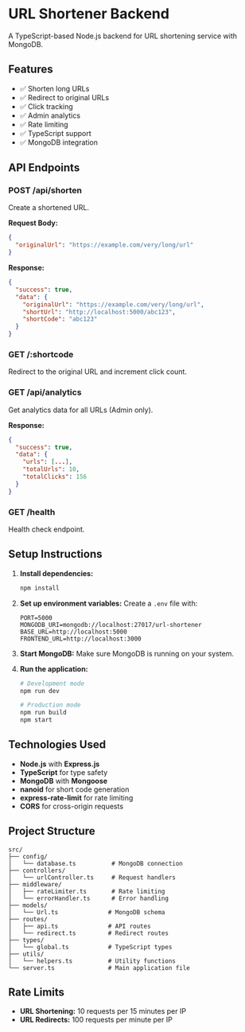 # URL Shortener Backend

A TypeScript-based Node.js backend for URL shortening service with MongoDB.

## Features

- ✅ Shorten long URLs
- ✅ Redirect to original URLs
- ✅ Click tracking
- ✅ Admin analytics
- ✅ Rate limiting
- ✅ TypeScript support
- ✅ MongoDB integration

## API Endpoints

### POST /api/shorten
Create a shortened URL.

**Request Body:**
```json
{
  "originalUrl": "https://example.com/very/long/url"
}
```

**Response:**
```json
{
  "success": true,
  "data": {
    "originalUrl": "https://example.com/very/long/url",
    "shortUrl": "http://localhost:5000/abc123",
    "shortCode": "abc123"
  }
}
```

### GET /:shortcode
Redirect to the original URL and increment click count.

### GET /api/analytics
Get analytics data for all URLs (Admin only).

**Response:**
```json
{
  "success": true,
  "data": {
    "urls": [...],
    "totalUrls": 10,
    "totalClicks": 156
  }
}
```

### GET /health
Health check endpoint.

## Setup Instructions

1. **Install dependencies:**
   ```bash
   npm install
   ```

2. **Set up environment variables:**
   Create a `.env` file with:
   ```env
   PORT=5000
   MONGODB_URI=mongodb://localhost:27017/url-shortener
   BASE_URL=http://localhost:5000
   FRONTEND_URL=http://localhost:3000
   ```

3. **Start MongoDB:**
   Make sure MongoDB is running on your system.

4. **Run the application:**
   ```bash
   # Development mode
   npm run dev
   
   # Production mode
   npm run build
   npm start
   ```

## Technologies Used

- **Node.js** with **Express.js**
- **TypeScript** for type safety
- **MongoDB** with **Mongoose**
- **nanoid** for short code generation
- **express-rate-limit** for rate limiting
- **CORS** for cross-origin requests

## Project Structure

```
src/
├── config/
│   └── database.ts          # MongoDB connection
├── controllers/
│   └── urlController.ts     # Request handlers
├── middleware/
│   ├── rateLimiter.ts       # Rate limiting
│   └── errorHandler.ts      # Error handling
├── models/
│   └── Url.ts              # MongoDB schema
├── routes/
│   ├── api.ts              # API routes
│   └── redirect.ts         # Redirect routes
├── types/
│   └── global.ts           # TypeScript types
├── utils/
│   └── helpers.ts          # Utility functions
└── server.ts               # Main application file
```

## Rate Limits

- **URL Shortening:** 10 requests per 15 minutes per IP
- **URL Redirects:** 100 requests per minute per IP
